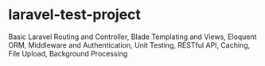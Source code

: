 # laravel-test-project
Basic Laravel Routing and Controller, Blade Templating and Views, Eloquent ORM, Middleware and Authentication, Unit Testing, RESTful API, Caching, File Upload, Background Processing
